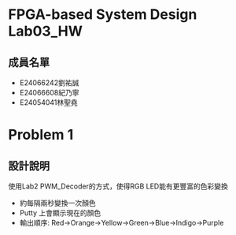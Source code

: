 
# FPGA-based System Design Lab03_HW

## 成員名單
* E24066242劉祐誠
* E24066608紀乃寧
* E24054041林聖堯

# Problem 1
## 設計說明
使用Lab2 PWM_Decoder的方式，使得RGB LED能有更豐富的色彩變換

* 約每隔兩秒變換一次顏色
* Putty 上會顯示現在的顏色
* 輸出順序: Red->Orange->Yellow->Green->Blue->Indigo->Purple
